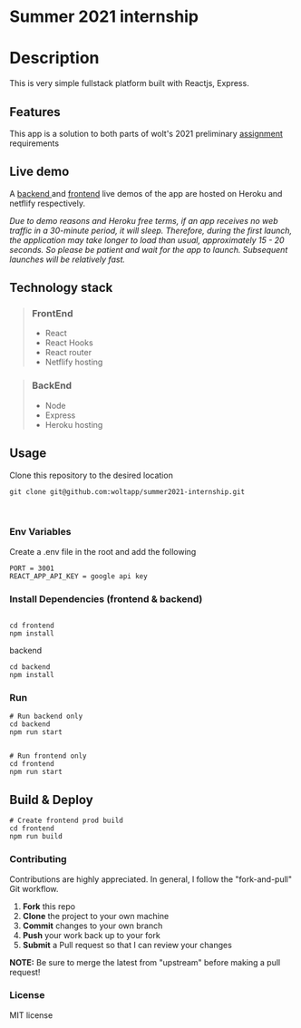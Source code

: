 # Summer 2021 internship

# Description

This is very simple fullstack platform built with Reactjs, Express.

## Features

This app is a solution to both parts of wolt's 2021 preliminary [assignment](https://github.com/woltapp/summer2021-internship) requirements

## Live demo

A [backend ](https://wolt-backend.herokuapp.com/api/discovery?lat=60.17091&lon=24.94101) and [frontend](https://wolt-backend.herokuapp.com/api/discovery?lat=60.17091&lon=24.94101) live demos of the app are hosted on Heroku and netflify respectively.

_Due to demo reasons and Heroku free terms, if an app receives no web traffic in a 30-minute period, it will sleep. Therefore, during the first launch, the application may take longer to load than usual, approximately 15 - 20 seconds. So please be patient and wait for the app to launch. Subsequent launches will be relatively fast._

## Technology stack

> ### FrontEnd
>
> - React
> - React Hooks
> - React router
> - Netflify hosting
>   <br>

> ### BackEnd
>
> - Node
> - Express
> - Heroku hosting
>   <br>

## Usage

Clone this repository to the desired location

```Shell
git clone git@github.com:woltapp/summer2021-internship.git
```

<br>

### Env Variables

Create a .env file in the root and add the following

```
PORT = 3001
REACT_APP_API_KEY = google api key

```

### Install Dependencies (frontend & backend)

```

cd frontend
npm install

```

backend

```
cd backend
npm install

```

### Run

```
# Run backend only
cd backend
npm run start
```

```

# Run frontend only
cd frontend
npm run start
```

## Build & Deploy

```
# Create frontend prod build
cd frontend
npm run build
```

### Contributing

Contributions are highly appreciated. In general, I follow the "fork-and-pull" Git workflow.

1. **Fork** this repo
2. **Clone** the project to your own machine
3. **Commit** changes to your own branch
4. **Push** your work back up to your fork
5. **Submit** a Pull request so that I can review your changes

**NOTE:** Be sure to merge the latest from "upstream" before making a pull request!

### License

MIT license
